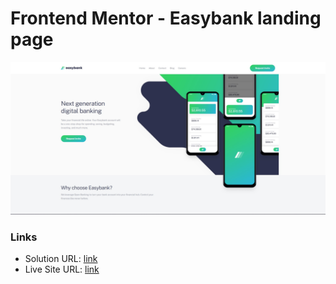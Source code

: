 # Frontend Mentor - Easybank landing page

![Design preview for the Easybank landing page coding challenge](./screenshot.jpg)

### Links

- Solution URL: [link](https://github.com/13NOONE37/easybank-landing-pageo)
- Live Site URL: [link](https://easybank-landing-page-13noone37.netlify.app/)
